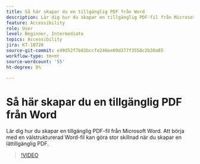 ```yaml
---
title: Så här skapar du en tillgänglig PDF från Word
description: Lär dig hur du skapar en tillgänglig PDF-fil från Microsoft Word
feature: Accessibility
role: User
level: Beginner, Intermediate
topics: Accessibility
jira: KT-18728
source-git-commit: e49d52f7b83bccfe246ee69d377f3558c2b30a85
workflow-type: tm+mt
source-wordcount: '55'
ht-degree: 0%

---
```


# Så här skapar du en tillgänglig PDF från Word

Lär dig hur du skapar en tillgänglig PDF-fil från Microsoft Word. Att börja med en välstrukturerad Word-fil kan göra stor skillnad när du skapar en lättillgänglig PDF.

>[!VIDEO](https://video.tv.adobe.com/v/3471614?quality=12&learn=on&hidetitle=true)